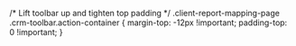/* Lift toolbar up and tighten top padding */
.client-report-mapping-page .crm-toolbar.action-container {
  margin-top: -12px !important;
  padding-top: 0 !important;
}
